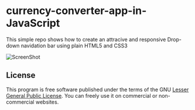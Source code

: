 # currency-converter-app-in-JavaScript

This simple repo shows how to create an attracive and responsive Drop-down navidation bar using plain HTML5 and CSS3

![ScreenShot](https://raw.github.com/Patwan/currency-converter-app-in-JavaScript/master/screenshot.jpg)


## License
This program is free software published under the terms of the GNU [Lesser General Public License](http://www.gnu.org/copyleft/lesser.html).
You can freely use it on commercial or non-commercial websites.
